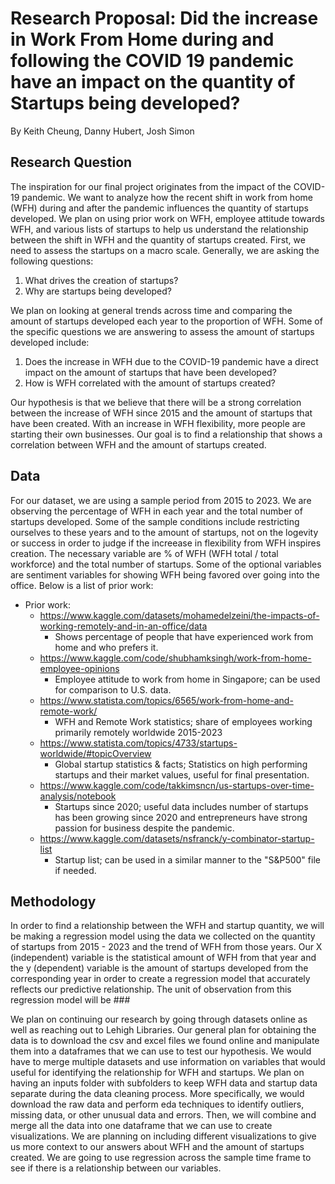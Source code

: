 # Research Proposal: Did the increase in Work From Home during and following the COVID 19 pandemic have an impact on the quantity of Startups being developed?
By Keith Cheung, Danny Hubert, Josh Simon

## Research Question

The inspiration for our final project originates from the impact of the COVID-19 pandemic. We want to analyze how the recent shift in work from home (WFH) during and after the pandemic influences the quantity of startups developed. We plan on using prior work on WFH, employee attitude towards WFH, and various lists of startups to help us understand the relationship between the shift in WFH and the quantity of startups created. First, we need to assess the startups on a macro scale. Generally, we are asking the following questions: 

1. What drives the creation of startups? 
2. Why are startups being developed?  

We plan on looking at general trends across time and comparing the amount of startups developed each year to the proportion of WFH. Some of the specific questions we are answering to assess the amount of startups developed include: 

1. Does the increase in WFH due to the COVID-19 pandemic have a direct impact on the amount of startups that have been developed?
2. How is WFH correlated with the amount of startups created? 

Our hypothesis is that we believe that there will be a strong correlation between the increase of WFH since 2015 and the amount of startups that have been created. With an increase in WFH flexibility, more people are starting their own businesses. Our goal is to find a relationship that shows a correlation between WFH and the amount of startups created. 

## Data
For our dataset, we are using a sample period from 2015 to 2023. We are observing the percentage of WFH in each year and the total number of startups developed. Some of the sample conditions include restricting ourselves to these years and to the amount of startups, not on the logevity or success in order to judge if the increease in flexibility from WFH inspires creation. The necessary variable are % of WFH (WFH total / total workforce) and the total number of startups. Some of the optional variables are sentiment variables for showing WFH being favored over going into the office. Below is a list of prior work: 

- Prior work:
    - https://www.kaggle.com/datasets/mohamedelzeini/the-impacts-of-working-remotely-and-in-an-office/data
         - Shows percentage of people that have experienced work from home and who prefers it.
    - https://www.kaggle.com/code/shubhamksingh/work-from-home-employee-opinions
         - Employee attitude to work from home in Singapore; can be used for comparison to U.S. data.
    - https://www.statista.com/topics/6565/work-from-home-and-remote-work/
         - WFH and Remote Work statistics; share of employees working primarily remotely worldwide 2015-2023
    - https://www.statista.com/topics/4733/startups-worldwide/#topicOverview
         - Global startup statistics & facts; Statistics on high performing startups and their market values, useful for final presentation.
    - https://www.kaggle.com/code/takkimsncn/us-startups-over-time-analysis/notebook
         - Startups since 2020; useful data includes number of startups has been growing since 2020 and entrepreneurs have strong passion for business despite the pandemic.
    - https://www.kaggle.com/datasets/nsfranck/y-combinator-startup-list
         - Startup list; can be used in a similar manner to the "S&P500" file if needed.

## Methodology
In order to find a relationship between the WFH and startup quantity, we will be making a regression model using the data we collected on the quantity of startups from 2015 - 2023 and the trend of WFH from those years. Our X (independent) variable is the statistical amount of WFH from that year and the y (dependent) variable is the amount of startups developed from the corresponding year in order to create a regression model that accurately reflects our predictive relationship. The unit of observation from this regression model will be ###


We plan on continuing our research by going through datasets online as well as reaching out to Lehigh Libraries. Our general plan for obtaining the data is to download the csv and excel files we found online and manipulate them into a dataframes that we can use to test our hypothesis. We would have to merge multiple datasets and use information on variables that would useful for identifying the relationship for WFH and startups. We plan on having an inputs folder with subfolders to keep WFH data and startup data separate during the data cleaning process. More specifically, we would download the raw data and perform eda techniques to identify outliers, missing data, or other unusual data and errors. Then, we will combine and merge all the data into one dataframe that we can use to create visualizations. We are planning on including different visualizations to give us more context to our answers about WFH and the amount of startups created. We are going to use regression across the sample time frame to see if there is a relationship between our variables. 






